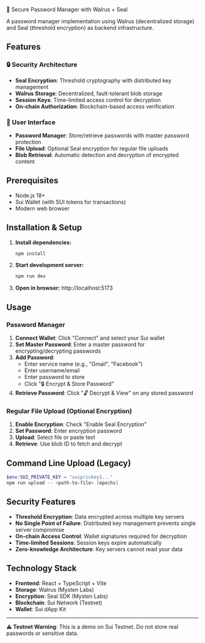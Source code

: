 🔐 Secure Password Manager with Walrus + Seal

A password manager implementation using Walrus (decentralized storage) and Seal (threshold encryption) as backend infrastructure.

## Features

### 🔒 Security Architecture
- **Seal Encryption**: Threshold cryptography with distributed key management
- **Walrus Storage**: Decentralized, fault-tolerant blob storage  
- **Session Keys**: Time-limited access control for decryption
- **On-chain Authorization**: Blockchain-based access verification

### 📱 User Interface
- **Password Manager**: Store/retrieve passwords with master password protection
- **File Upload**: Optional Seal encryption for regular file uploads
- **Blob Retrieval**: Automatic detection and decryption of encrypted content

## Prerequisites
- Node.js 18+
- Sui Wallet (with SUI tokens for transactions)
- Modern web browser

## Installation & Setup

1. **Install dependencies:**
   ```bash
   npm install
   ```

2. **Start development server:**
   ```bash
   npm run dev
   ```

3. **Open in browser:** http://localhost:5173

## Usage

### Password Manager
1. **Connect Wallet**: Click "Connect" and select your Sui wallet
2. **Set Master Password**: Enter a master password for encrypting/decrypting passwords
3. **Add Password**: 
   - Enter service name (e.g., "Gmail", "Facebook")
   - Enter username/email
   - Enter password to store
   - Click "🔒 Encrypt & Store Password"
4. **Retrieve Password**: Click "🔓 Decrypt & View" on any stored password

### Regular File Upload (Optional Encryption)
1. **Enable Encryption**: Check "Enable Seal Encryption" 
2. **Set Password**: Enter encryption password
3. **Upload**: Select file or paste text
4. **Retrieve**: Use blob ID to fetch and decrypt

## Command Line Upload (Legacy)

```powershell
$env:SUI_PRIVATE_KEY = "suiprivkey1..."
npm run upload -- <path-to-file> [epochs]
```

## Security Features

- **Threshold Encryption**: Data encrypted across multiple key servers
- **No Single Point of Failure**: Distributed key management prevents single server compromise  
- **On-chain Access Control**: Wallet signatures required for decryption
- **Time-limited Sessions**: Session keys expire automatically
- **Zero-knowledge Architecture**: Key servers cannot read your data

## Technology Stack

- **Frontend**: React + TypeScript + Vite
- **Storage**: Walrus (Mysten Labs)
- **Encryption**: Seal SDK (Mysten Labs)  
- **Blockchain**: Sui Network (Testnet)
- **Wallet**: Sui dApp Kit

---

**⚠️ Testnet Warning**: This is a demo on Sui Testnet. Do not store real passwords or sensitive data.


